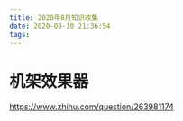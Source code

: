```yaml
---
title: 2020年8月知识收集
date: 2020-08-10 21:36:54
tags:
---
```


# 机架效果器
https://www.zhihu.com/question/263981174
